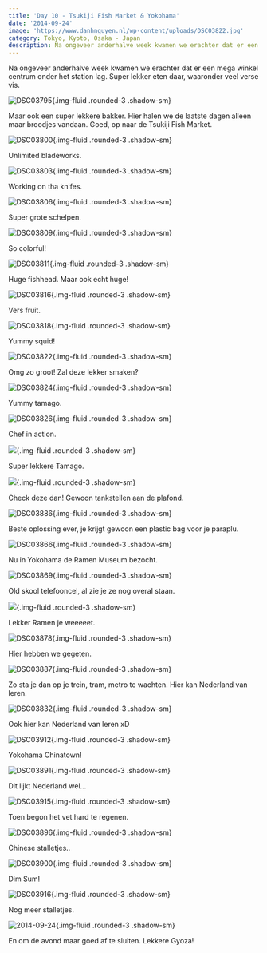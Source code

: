 ```yaml
---
title: 'Day 10 - Tsukiji Fish Market & Yokohama'
date: '2014-09-24'
image: 'https://www.danhnguyen.nl/wp-content/uploads/DSC03822.jpg'
category: Tokyo, Kyoto, Osaka - Japan
description: Na ongeveer anderhalve week kwamen we erachter dat er een mega winkel centrum onder het station lag. Super lekker...
---
```


Na ongeveer anderhalve week kwamen we erachter dat er een mega winkel centrum onder het station lag. Super lekker eten daar, waaronder veel verse vis.

![DSC03795](https://www.danhnguyen.nl/wp-content/uploads/DSC03795-1024x575.jpg){.img-fluid .rounded-3 .shadow-sm}

Maar ook een super lekkere bakker. Hier halen we de laatste dagen alleen maar broodjes vandaan. Goed, op naar de Tsukiji Fish Market.

![DSC03800](https://www.danhnguyen.nl/wp-content/uploads/DSC03800-1024x575.jpg){.img-fluid .rounded-3 .shadow-sm}

Unlimited bladeworks.

![DSC03803](https://www.danhnguyen.nl/wp-content/uploads/DSC03803-1024x575.jpg){.img-fluid .rounded-3 .shadow-sm}

Working on tha knifes.

![DSC03806](https://www.danhnguyen.nl/wp-content/uploads/DSC03806-1024x575.jpg){.img-fluid .rounded-3 .shadow-sm}

Super grote schelpen.

![DSC03809](https://www.danhnguyen.nl/wp-content/uploads/DSC03809-1024x575.jpg){.img-fluid .rounded-3 .shadow-sm}

So colorful!

![DSC03811](https://www.danhnguyen.nl/wp-content/uploads/DSC03811-1024x575.jpg){.img-fluid .rounded-3 .shadow-sm}

Huge fishhead. Maar ook echt huge!

![DSC03816](https://www.danhnguyen.nl/wp-content/uploads/DSC03816-1024x575.jpg){.img-fluid .rounded-3 .shadow-sm}

Vers fruit.

![DSC03818](https://www.danhnguyen.nl/wp-content/uploads/DSC03818-1024x575.jpg){.img-fluid .rounded-3 .shadow-sm}

Yummy squid!

![DSC03822](https://www.danhnguyen.nl/wp-content/uploads/DSC03822-1024x575.jpg){.img-fluid .rounded-3 .shadow-sm}

Omg zo groot! Zal deze lekker smaken?

![DSC03824](https://www.danhnguyen.nl/wp-content/uploads/DSC03824-1024x575.jpg){.img-fluid .rounded-3 .shadow-sm}

Yummy tamago.

![DSC03826](https://www.danhnguyen.nl/wp-content/uploads/DSC03826-1024x575.jpg){.img-fluid .rounded-3 .shadow-sm}

Chef in action.

![](https://www.danhnguyen.nl/wp-content/uploads/DSC038281-1024x575.jpg){.img-fluid .rounded-3 .shadow-sm}

Super lekkere Tamago.

![](https://www.danhnguyen.nl/wp-content/uploads/DSC038311-575x1024.jpg){.img-fluid .rounded-3 .shadow-sm}

Check deze dan! Gewoon tankstellen aan de plafond.

![DSC03886](https://www.danhnguyen.nl/wp-content/uploads/DSC03886-575x1024.jpg){.img-fluid .rounded-3 .shadow-sm}

Beste oplossing ever, je krijgt gewoon een plastic bag voor je paraplu.

![DSC03866](https://www.danhnguyen.nl/wp-content/uploads/DSC03866-575x1024.jpg){.img-fluid .rounded-3 .shadow-sm}

Nu in Yokohama de Ramen Museum bezocht.

![DSC03869](https://www.danhnguyen.nl/wp-content/uploads/DSC03869-575x1024.jpg){.img-fluid .rounded-3 .shadow-sm}

Old skool telefooncel, al zie je ze nog overal staan.

![](https://www.danhnguyen.nl/wp-content/uploads/DSC038761-1024x575.jpg){.img-fluid .rounded-3 .shadow-sm}

Lekker Ramen je weeeeet.

![DSC03878](https://www.danhnguyen.nl/wp-content/uploads/DSC03878-1024x575.jpg){.img-fluid .rounded-3 .shadow-sm}

Hier hebben we gegeten.

![DSC03887](https://www.danhnguyen.nl/wp-content/uploads/DSC03887-1024x575.jpg){.img-fluid .rounded-3 .shadow-sm}

Zo sta je dan op je trein, tram, metro te wachten. Hier kan Nederland van leren.

![DSC03832](https://www.danhnguyen.nl/wp-content/uploads/DSC03832-1024x575.jpg){.img-fluid .rounded-3 .shadow-sm}

Ook hier kan Nederland van leren xD

![DSC03912](https://www.danhnguyen.nl/wp-content/uploads/DSC03912-1024x575.jpg){.img-fluid .rounded-3 .shadow-sm}

Yokohama Chinatown!

![DSC03891](https://www.danhnguyen.nl/wp-content/uploads/DSC03891-1024x575.jpg){.img-fluid .rounded-3 .shadow-sm}

Dit lijkt Nederland wel...

![DSC03915](https://www.danhnguyen.nl/wp-content/uploads/DSC03915-1024x575.jpg){.img-fluid .rounded-3 .shadow-sm}

Toen begon het vet hard te regenen.

![DSC03896](https://www.danhnguyen.nl/wp-content/uploads/DSC03896-1024x575.jpg){.img-fluid .rounded-3 .shadow-sm}

Chinese stalletjes..

![DSC03900](https://www.danhnguyen.nl/wp-content/uploads/DSC03900-1024x575.jpg){.img-fluid .rounded-3 .shadow-sm}

Dim Sum!

![DSC03916](https://www.danhnguyen.nl/wp-content/uploads/DSC03916-1024x575.jpg){.img-fluid .rounded-3 .shadow-sm}

Nog meer stalletjes.

![2014-09-24](https://www.danhnguyen.nl/wp-content/uploads/2014-09-24-1024x576.jpg){.img-fluid .rounded-3 .shadow-sm}

En om de avond maar goed af te sluiten. Lekkere Gyoza!
